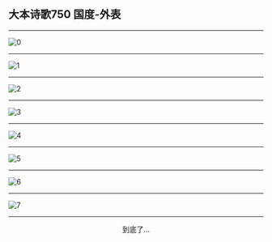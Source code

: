 
## 大本诗歌750 国度-外表
        
<div id="aplayer0"></div>

<div id="aplayer1"></div>

<div id="aplayer2"></div>

---

<img alt="0" data-original="https://cdn.jsdelivr.net/gh/k34869/shi/data/d0749/0">

---

<img alt="1" data-original="https://cdn.jsdelivr.net/gh/k34869/shi/data/d0749/1">

---

<img alt="2" data-original="https://cdn.jsdelivr.net/gh/k34869/shi/data/d0749/2">

---

<img alt="3" data-original="https://cdn.jsdelivr.net/gh/k34869/shi/data/d0749/3">

---

<img alt="4" data-original="https://cdn.jsdelivr.net/gh/k34869/shi/data/d0749/4">

---

<img alt="5" data-original="https://cdn.jsdelivr.net/gh/k34869/shi/data/d0749/5">

---

<img alt="6" data-original="https://cdn.jsdelivr.net/gh/k34869/shi/data/d0749/6">

---

<img alt="7" data-original="https://cdn.jsdelivr.net/gh/k34869/shi/data/d0749/7">

---

<p style="text-align: center">到底了...</p>

<script src="/js/dist-view.js"></script>

<script>
MAIN.id = 'd0749';
        
const ap0 = new APlayer({
    container: document.getElementById('aplayer0'),
    volume: 1,
    loop: 'none',
    preload: 'none',
    audio: [{
        name: '大本诗歌750.mp3',
        artist: '大本诗歌',
        url: 'https://res.wx.qq.com/voice/getvoice?mediaid=MzI0NTk3MDM5M18yMjQ3NDk4MzAz',
        cover: '/favicon'
    }]
});
const ap1 = new APlayer({
    container: document.getElementById('aplayer1'),
    volume: 1,
    loop: 'none',
    preload: 'none',
    audio: [{
        name: '大本诗歌750第一节领唱.mp3',
        artist: '大本诗歌',
        url: 'https://res.wx.qq.com/voice/getvoice?mediaid=MzI0NTk3MDM5M18yMjQ3NDk4MzA0',
        cover: '/favicon'
    }]
});
const ap2 = new APlayer({
    container: document.getElementById('aplayer2'),
    volume: 1,
    loop: 'none',
    preload: 'none',
    audio: [{
        name: '大本诗歌750教唱版.mp3',
        artist: '大本诗歌',
        url: 'https://res.wx.qq.com/voice/getvoice?mediaid=MzI0NTk3MDM5M18yMjQ3NDk4MzA1',
        cover: '/favicon'
    }]
});
</script>
